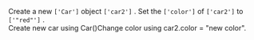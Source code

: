 Create a new `['Car']` object `['car2']` . Set the `['color']` of `['car2']` to `['"red"']` .  
Create new car using Car()Change color using car2.color = "new color".